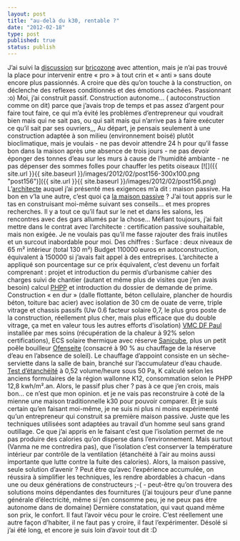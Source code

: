 ```yaml
---
layout: post
title: "au-delà du k30, rentable ?"
date: "2012-02-18"
type: post
published: true
status: publish
---
```


J’ai suivi la [discussion](http://www.bricozone.be/fr/construction/t-au-dela-du-k30-rentable--page13-58344.html) sur [bricozone](http://www.bricozone.be/fr/) avec attention, mais je n’ai pas trouvé la place pour intervenir entre « pro » à tout crin et « anti » sans doute encore plus passionnés. A croire que dès qu’on touche à la construction, on déclenche des reflexes conditionnés et des émotions cachées. Passionnant :o) Moi, j’ai construit passif. Construction autonome… ( autoconstruction comme on dit) parce que j’avais trop de temps et pas assez d’argent pour faire tout faire, ce qui m’a évité les problèmes d’entrepreneur qui voudrait bien mais qui ne sait pas, ou qui sait mais qui n’arrive pas à faire exécuter ce qu’il sait par ses ouvriers,,, Au départ, je pensais seulement à une construction adaptée à son milieu (environnement boisé) plutôt bioclimatique, mais je voulais - ne pas devoir attendre 24 h pour qu’il fasse bon dans la maison après une absence de trois jours - ne pas devoir éponger des tonnes d’eau sur les murs à cause de l’humidité ambiante - ne pas dépenser des sommes folles pour chauffer les petits oiseaux [![]({{ site.url }}{{ site.baseurl }}/images/2012/02/post156-300x100.png "post156")]({{ site.url }}{{ site.baseurl }}/images/2012/02/post156.png) L’[architecte](http://www.qga.be/architecture/) auquel j’ai présenté mes exigences m’a dit : maison passive. Ha bon en v’la une autre, c’est quoi ça [la maison passive](http://www.lamaisonpassive.be/) ? J’ai tout appris sur le tas en construisant moi-même suivant ses conseils… et mes propres recherches. Il y a tout ce qu’il faut sur le net et dans les salons, les rencontres avec des gars allumés par la chose… Méfiant toujours, j’ai fait mettre dans le contrat avec l’architecte : certification passive souhaitable, mais non exigée. Je ne voulais pas qu’il me fasse rajouter des frais inutiles et un surcout inabordable pour moi. Des chiffres : Surface : deux niveaux de 65 m² intérieur (total 130 m²) Budget 110000 euros en autoconstruction, équivalent à 150000 si j’avais fait appel à des entreprises. L’architecte a appliqué son pourcentage sur ce prix équivalent, c’est devenu un forfait comprenant : projet et introduction du permis d’urbanisme cahier des charges suivi de chantier (autant et même plus de visites que j’en avais besoin) calcul [PHPP](http://www.lamaisonpassive.fr/spip/spip.php?article33) et introduction du dossier de demande de prime. Construction « en dur » (dalle flottante, béton cellulaire, plancher de hourdis béton, toiture bac acier) avec isolation de 30 cm de ouate de verre, triple vitrage et chassis passifs (Uw 0.6 facteur solaire 0,7, le plus gros poste de la construction, réellement plus cher, mais plus efficace que du double vitrage, ça met en valeur tous les autres efforts d'isolation) [VMC DF Paul](http://www.paulverluchting.be/product/focus-200) installée par mes soins (récupération de la chaleur à 92% selon certifications), ECS solaire thermique avec réserve [Sanicube](http://www.focaloreco.com/pages/ballons-d-eau-chaude.html), plus un petit poêle bouilleur [Ofenseite](http://www.ofenseite.com/Poele-r-bois-eau-chaude-atelier-four-cheminee) (consacré à 90 % au chauffage de la réserve d’eau en l’absence de soleil). Le chauffage d’appoint consiste en un sèche-serviette dans la salle de bain, branché sur l’accumulateur d’eau chaude. [Test d’étanchéité](http://www.delthermographie.be/) à 0,52 volume/heure sous 50 Pa, K calculé selon les anciens formulaires de la région wallonne K12, consommation selon le PHPP 12,8 kwh/m².an. Alors, le passif plus cher ? pas à ce que j’en crois, mais bon… ce n’est que mon opinion. et je ne vais pas reconstruire à coté de la mienne une maison traditionnelle k30 pour pouvoir comparer. Et je suis certain qu’en faisant moi-même, je ne suis ni plus ni moins expérimenté qu’un entrepreneur qui construit sa première maison passive. Juste que les techniques utilisées sont adaptées au travail d’un homme seul sans grand outillage. Ce que j’ai appris en le faisant c’est que l’isolation permet de ne pas produire des calories qu’on disperse dans l’environnement. Mais surtout (Vanma ne me contredira pas), que l’isolation c’est conserver la température intérieur par contrôle de la ventilation (étanchéité à l’air au moins aussi importante que lutte contre la fuite des calories). Alors, la maison passive, seule solution d’avenir ? Peut être qu’avec l’expérience accumulée, on réussira à simplifier les techniques, les rendre abordables à chacun -dans une ou deux générations de constructeurs ;-( - peut-être qu’on trouvera des solutions moins dépendantes des fournitures (j’ai toujours peur d’une panne générale d’électricité, même si j’en consomme peu, je ne peux pas être autonome dans de domaine) Dernière constatation, qui vaut quand même son prix, le confort. Il faut l’avoir vécu pour le croire. C’est réellement une autre façon d’habiter, il ne faut pas y croire, il faut l’expérimenter. Désolé si j’ai été long, et encore je suis loin d’avoir tout dit :D

